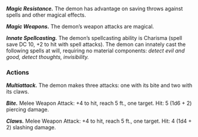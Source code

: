 ﻿---
layout: creature
name: "Azizou (Pain Demon)"
tags: [small, fiend, cr3, tome-of-horrors]
cha: 10 (+0)
wis: 10 (+0)
int: 8 (-1)
con: 11 (+0)
dex: 15 (+2)
str: 14 (+2)
size: Small fiend (demon)
alignment: chaotic evil
challenge: "3 (700 XP)"
languages: "Abyssal"
skills: "Deception +4, Stealth +4"
senses: "darkvision 60 ft., passive Perception 10"
damage_immunities: "poison"
damage_resistances: "cold, fire, lightning"
condition_immunities: "poisoned"
speed: "30 ft., fly 50 ft."
hit_points: "17 (5d6)"
armor_class: "15 (natural armor)"
---

***Magic Resistance.*** The demon has advantage on saving throws against
spells and other magical effects.

***Magic Weapons.*** The demon’s weapon attacks are magical.

***Innate Spellcasting.*** The demon’s spellcasting ability is Charisma
(spell save DC 10, +2 to hit with spell attacks). The demon can innately
cast the following spells at will, requiring no material components: <i>detect
evil and good, detect thoughts, invisibility.</i>

### Actions

***Multiattack.*** The demon makes three attacks: one with its bite and two
with its claws.

***Bite.*** Melee Weapon Attack: +4 to hit, reach 5 ft., one target. Hit: 5 (1d6 + 2) piercing damage.

***Claws.*** Melee Weapon Attack: +4 to hit, reach 5 ft., one target. Hit: 4
(1d4 + 2) slashing damage.
